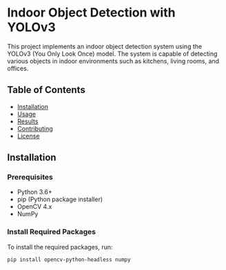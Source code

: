 # Indoor Object Detection with YOLOv3

This project implements an indoor object detection system using the YOLOv3 (You Only Look Once) model. The system is capable of detecting various objects in indoor environments such as kitchens, living rooms, and offices.

## Table of Contents
- [Installation](#installation)
- [Usage](#usage)
- [Results](#results)
- [Contributing](#contributing)
- [License](#license)

## Installation

### Prerequisites
- Python 3.6+
- pip (Python package installer)
- OpenCV 4.x
- NumPy

### Install Required Packages
To install the required packages, run:
```bash
pip install opencv-python-headless numpy

